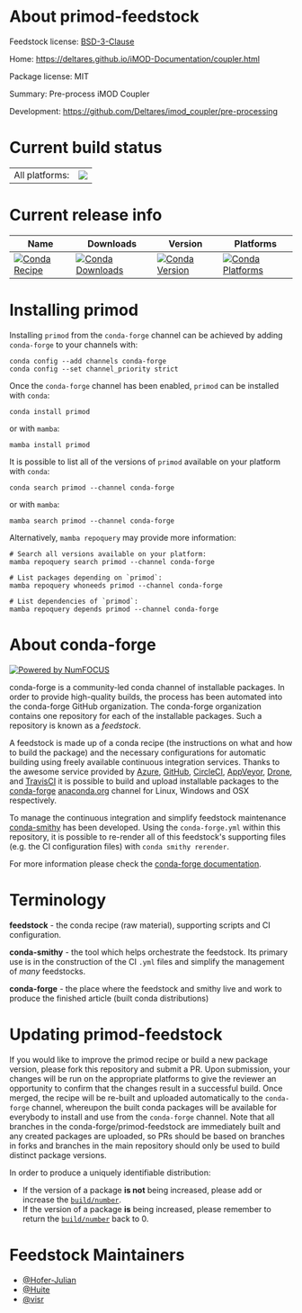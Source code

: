 About primod-feedstock
======================

Feedstock license: [BSD-3-Clause](https://github.com/conda-forge/primod-feedstock/blob/main/LICENSE.txt)

Home: https://deltares.github.io/iMOD-Documentation/coupler.html

Package license: MIT

Summary: Pre-process iMOD Coupler

Development: https://github.com/Deltares/imod_coupler/pre-processing

Current build status
====================


<table><tr><td>All platforms:</td>
    <td>
      <a href="https://dev.azure.com/conda-forge/feedstock-builds/_build/latest?definitionId=20731&branchName=main">
        <img src="https://dev.azure.com/conda-forge/feedstock-builds/_apis/build/status/primod-feedstock?branchName=main">
      </a>
    </td>
  </tr>
</table>

Current release info
====================

| Name | Downloads | Version | Platforms |
| --- | --- | --- | --- |
| [![Conda Recipe](https://img.shields.io/badge/recipe-primod-green.svg)](https://anaconda.org/conda-forge/primod) | [![Conda Downloads](https://img.shields.io/conda/dn/conda-forge/primod.svg)](https://anaconda.org/conda-forge/primod) | [![Conda Version](https://img.shields.io/conda/vn/conda-forge/primod.svg)](https://anaconda.org/conda-forge/primod) | [![Conda Platforms](https://img.shields.io/conda/pn/conda-forge/primod.svg)](https://anaconda.org/conda-forge/primod) |

Installing primod
=================

Installing `primod` from the `conda-forge` channel can be achieved by adding `conda-forge` to your channels with:

```
conda config --add channels conda-forge
conda config --set channel_priority strict
```

Once the `conda-forge` channel has been enabled, `primod` can be installed with `conda`:

```
conda install primod
```

or with `mamba`:

```
mamba install primod
```

It is possible to list all of the versions of `primod` available on your platform with `conda`:

```
conda search primod --channel conda-forge
```

or with `mamba`:

```
mamba search primod --channel conda-forge
```

Alternatively, `mamba repoquery` may provide more information:

```
# Search all versions available on your platform:
mamba repoquery search primod --channel conda-forge

# List packages depending on `primod`:
mamba repoquery whoneeds primod --channel conda-forge

# List dependencies of `primod`:
mamba repoquery depends primod --channel conda-forge
```


About conda-forge
=================

[![Powered by
NumFOCUS](https://img.shields.io/badge/powered%20by-NumFOCUS-orange.svg?style=flat&colorA=E1523D&colorB=007D8A)](https://numfocus.org)

conda-forge is a community-led conda channel of installable packages.
In order to provide high-quality builds, the process has been automated into the
conda-forge GitHub organization. The conda-forge organization contains one repository
for each of the installable packages. Such a repository is known as a *feedstock*.

A feedstock is made up of a conda recipe (the instructions on what and how to build
the package) and the necessary configurations for automatic building using freely
available continuous integration services. Thanks to the awesome service provided by
[Azure](https://azure.microsoft.com/en-us/services/devops/), [GitHub](https://github.com/),
[CircleCI](https://circleci.com/), [AppVeyor](https://www.appveyor.com/),
[Drone](https://cloud.drone.io/welcome), and [TravisCI](https://travis-ci.com/)
it is possible to build and upload installable packages to the
[conda-forge](https://anaconda.org/conda-forge) [anaconda.org](https://anaconda.org/)
channel for Linux, Windows and OSX respectively.

To manage the continuous integration and simplify feedstock maintenance
[conda-smithy](https://github.com/conda-forge/conda-smithy) has been developed.
Using the ``conda-forge.yml`` within this repository, it is possible to re-render all of
this feedstock's supporting files (e.g. the CI configuration files) with ``conda smithy rerender``.

For more information please check the [conda-forge documentation](https://conda-forge.org/docs/).

Terminology
===========

**feedstock** - the conda recipe (raw material), supporting scripts and CI configuration.

**conda-smithy** - the tool which helps orchestrate the feedstock.
                   Its primary use is in the construction of the CI ``.yml`` files
                   and simplify the management of *many* feedstocks.

**conda-forge** - the place where the feedstock and smithy live and work to
                  produce the finished article (built conda distributions)


Updating primod-feedstock
=========================

If you would like to improve the primod recipe or build a new
package version, please fork this repository and submit a PR. Upon submission,
your changes will be run on the appropriate platforms to give the reviewer an
opportunity to confirm that the changes result in a successful build. Once
merged, the recipe will be re-built and uploaded automatically to the
`conda-forge` channel, whereupon the built conda packages will be available for
everybody to install and use from the `conda-forge` channel.
Note that all branches in the conda-forge/primod-feedstock are
immediately built and any created packages are uploaded, so PRs should be based
on branches in forks and branches in the main repository should only be used to
build distinct package versions.

In order to produce a uniquely identifiable distribution:
 * If the version of a package **is not** being increased, please add or increase
   the [``build/number``](https://docs.conda.io/projects/conda-build/en/latest/resources/define-metadata.html#build-number-and-string).
 * If the version of a package **is** being increased, please remember to return
   the [``build/number``](https://docs.conda.io/projects/conda-build/en/latest/resources/define-metadata.html#build-number-and-string)
   back to 0.

Feedstock Maintainers
=====================

* [@Hofer-Julian](https://github.com/Hofer-Julian/)
* [@Huite](https://github.com/Huite/)
* [@visr](https://github.com/visr/)

